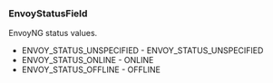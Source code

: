 ### EnvoyStatusField
EnvoyNG status values.

- ENVOY_STATUS_UNSPECIFIED - ENVOY_STATUS_UNSPECIFIED
- ENVOY_STATUS_ONLINE - ONLINE
- ENVOY_STATUS_OFFLINE - OFFLINE
